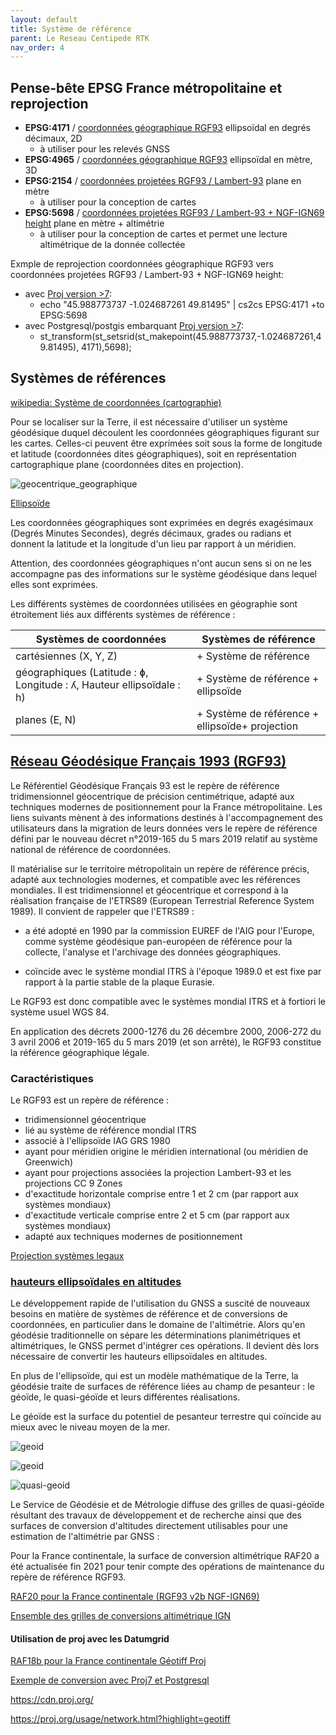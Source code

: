 ```yaml
---
layout: default
title: Système de référence
parent: Le Reseau Centipede RTK
nav_order: 4
---
```


## Pense-bête EPSG France métropolitaine et reprojection

* **EPSG:4171** / [coordonnées géographique RGF93](https://epsg.io/4171) ellipsoïdal en degrés décimaux, 2D
  * à utiliser pour les relevés GNSS
* **EPSG:4965** / [coordonnées géographique RGF93](https://epsg.io/4965) ellipsoïdal en mètre, 3D
* **EPSG:2154** / [coordonnées projetées RGF93 / Lambert-93](https://epsg.io/2154) plane en mètre
  * à utiliser pour la conception de cartes
* **EPSG:5698** / [coordonnées projetées RGF93 / Lambert-93 + NGF-IGN69 height](https://epsg.io/5698) plane en mètre + altimétrie 
  * à utiliser pour la conception de cartes et permet une lecture altimétrique de la donnée collectée

Exmple de reprojection coordonnées géographique RGF93 vers coordonnées projetées RGF93 / Lambert-93 + NGF-IGN69 height:

* avec [Proj version >7](https://proj.org/usage/quickstart.html):
  * echo "45.988773737 -1.024687261 49.81495" | cs2cs EPSG:4171 +to EPSG:5698
* avec Postgresql/postgis embarquant [Proj version >7](https://proj.org/usage/quickstart.html):
  * st_transform(st_setsrid(st_makepoint(45.988773737,-1.024687261,49.81495), 4171),5698);

## Systèmes de références

[wikipedia: Système de coordonnées (cartographie)](https://fr.wikipedia.org/wiki/Syst%C3%A8me_de_coordonn%C3%A9es_(cartographie))

Pour se localiser sur la Terre, il est nécessaire d'utiliser un système géodésique duquel découlent les coordonnées géographiques figurant sur les cartes. Celles-ci peuvent être exprimées soit sous la forme de longitude et latitude (coordonnées dites géographiques), soit en représentation cartographique plane (coordonnées dites en projection).

![geocentrique_geographique](https://lh3.googleusercontent.com/proxy/3LxBeSQRBI3vYHiICGPpVeeCsf1u0PpbBJIh_A0uMbZuQSXS_42Nect8F7-yxqkKgS_W2BTV-k9cR0A9kB_oWTBBn1QGVc5CPolYdx3xdSS-yMpA79wc-oVJiZ-74g)

[Ellipsoïde](https://geodesie.ign.fr/contenu/fichiers/ellipsoide_geodesique.pdf)

Les coordonnées géographiques sont exprimées en degrés exagésimaux (Degrés Minutes Secondes), degrés décimaux, grades ou radians et donnent la latitude et la longitude d'un lieu par rapport à un méridien.

Attention, des coordonnées géographiques n'ont aucun sens si on ne les accompagne pas des informations sur le système géodésique dans lequel elles sont exprimées.

Les différents systèmes de coordonnées utilisées en géographie sont étroitement liés aux différents systèmes de référence : 

|Systèmes de coordonnées|Systèmes de référence|
|---|---|
|cartésiennes (X, Y, Z) 	|+ Système de référence|
|géographiques (Latitude : ɸ, Longitude : ʎ, Hauteur ellipsoïdale : h)|+ Système de référence + ellipsoïde|
|planes (E, N)|+ Système de référence + ellipsoïde+ projection |

## [Réseau Géodésique Français 1993 (RGF93)](https://geodesie.ign.fr/index.php?page=rgf93)

Le Référentiel Géodésique Français 93 est le repère de référence tridimensionnel géocentrique de précision centimétrique, adapté aux techniques modernes de positionnement pour la France métropolitaine. Les liens suivants mènent à des informations destinés à l'accompagnement des utilisateurs dans la migration de leurs données vers le repère de référence défini par le nouveau décret n°2019-165 du 5 mars 2019 relatif au système national de référence de coordonnées. 

 Il matérialise sur le territoire métropolitain un repère de référence précis, adapté aux technologies modernes, et compatible avec les références mondiales. Il est tridimensionnel et géocentrique et correspond à la réalisation française de l'ETRS89 (European Terrestrial Reference System 1989). Il convient de rappeler que l'ETRS89 :

- a été adopté en 1990 par la commission EUREF de l'AIG pour l'Europe, comme système géodésique pan-européen de référence pour la collecte, l'analyse et l'archivage des données géographiques.

- coïncide avec le système mondial ITRS à l'époque 1989.0 et est fixe par rapport à la partie stable de la plaque Eurasie.

Le RGF93 est donc compatible avec le systèmes mondial ITRS et à fortiori le système usuel WGS 84.

En application des décrets 2000-1276 du 26 décembre 2000, 2006-272 du 3 avril 2006 et 2019-165 du 5 mars 2019 (et son arrêté), le RGF93 constitue la référence géographique légale. 

### Caractéristiques

Le RGF93 est un repère de référence :

* tridimensionnel géocentrique
* lié au système de référence mondial ITRS
* associé à l'ellipsoïde IAG GRS 1980
* ayant pour méridien origine le méridien international (ou méridien de Greenwich)
* ayant pour projections associées la projection Lambert-93 et les projections CC 9 Zones
* d'exactitude horizontale comprise entre 1 et 2 cm (par rapport aux systèmes mondiaux)
* d'exactitude verticale comprise entre 2 et 5 cm (par rapport aux systèmes mondiaux)
* adapté aux techniques modernes de positionnement

[Projection systèmes legaux](https://geodesie.ign.fr/contenu/fichiers/documentation/pedagogiques/TransformationsCoordonneesGeodesiques.pdf)

### [hauteurs ellipsoïdales en altitudes](https://geodesie.ign.fr/index.php?page=grilles)

Le développement rapide de l'utilisation du GNSS a suscité de nouveaux besoins en matière de systèmes de référence et de conversions de coordonnées, en particulier dans le domaine de l'altimétrie. Alors qu'en géodésie traditionnelle on sépare les déterminations planimétriques et altimétriques, le GNSS permet d'intégrer ces opérations. Il devient dès lors nécessaire de convertir les hauteurs ellipsoïdales en altitudes.

En plus de l'ellipsoïde, qui est un modèle mathématique de la Terre, la géodésie traite de surfaces de référence liées au champ de pesanteur : le géoïde, le quasi-géoïde et leurs différentes réalisations. 

Le géoïde est la surface du potentiel de pesanteur terrestre qui coïncide au mieux avec le niveau moyen de la mer.

![geoid](https://tool-online.com/cours/topographie/images/image4.jpg)

![geoid](http://geoconfluences.ens-lyon.fr/images/glossaire/geoide.jpg)

![quasi-geoid](https://geodesie.ign.fr/contenu/images/quasigeoidecarte3.jpg)


Le Service de Géodésie et de Métrologie diffuse des grilles de quasi-géoïde résultant des travaux de développement et de recherche ainsi que des surfaces de conversion d'altitudes directement utilisables pour une estimation de l'altimétrie par GNSS :

Pour la France continentale, la surface de conversion altimétrique RAF20 a été actualisée fin 2021 pour tenir compte des opérations de maintenance du repère de référence RGF93.

[RAF20 pour la France continentale (RGF93 v2b NGF-IGN69)](https://geodesie.ign.fr/contenu/fichiers/documentation/grilles/metropole/RAF20.tac)

[Ensemble des grilles de conversions altimétrique IGN](https://geodesie.ign.fr/index.php?page=grilles)

#### Utilisation de proj avec les Datumgrid

[RAF18b pour la France continentale Géotiff Proj](https://cdn.proj.org/fr_ign_RAF18b.tif)

[Exemple de conversion avec Proj7 et Postgresql](https://github.com/jancelin/centipede/blob/master/swmap/pg_backup/setup-db.sql)

https://cdn.proj.org/

https://proj.org/usage/network.html?highlight=geotiff





